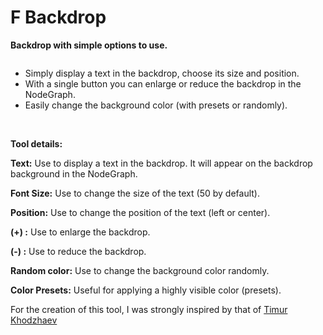# F Backdrop
<strong>Backdrop with simple options to use.</strong>

<img class="aligncenter wp-image-2249 size-full" src="http://franklinvfx.com/wp-content/uploads/2019/01/CamShake_intro.0001-1024x491.png" alt="" />

- Simply display a text in the backdrop, choose its size and position.
- With a single button you can enlarge or reduce the backdrop in the NodeGraph.
- Easily change the background color (with presets or randomly).

<img class="aligncenter wp-image-2249 size-full" src="http://franklinvfx.com/wp-content/uploads/2019/01/v1C.png" alt="" />
<img class="aligncenter wp-image-2249 size-full" src="http://franklinvfx.com/wp-content/uploads/2019/01/v2C.png" alt="" />
<img class="aligncenter wp-image-2249 size-full" src="http://franklinvfx.com/wp-content/uploads/2019/01/v3C.png" alt="" />
<img class="aligncenter wp-image-2249 size-full" src="http://franklinvfx.com/wp-content/uploads/2019/01/v4C.png" alt="" />

<strong>Tool details:</strong>

<strong>Text:</strong> Use to display a text in the backdrop. It will appear on the backdrop background in the NodeGraph.

<strong>Font Size:</strong> Use to change the size of the text (50 by default).

<strong>Position:</strong> Use to change the position of the text (left or center).

<strong>(+) :</strong> Use to enlarge the backdrop.

<strong>(-) :</strong> Use to reduce the backdrop.

<strong>Random color:</strong> Use to change the background color randomly.

<strong>Color Presets:</strong> Useful for applying a highly visible color (presets).



For the creation of this tool, I was strongly inspired by that of [Timur Khodzhaev](http://www.nukepedia.com/python/nodegraph/autobackdrop-replacement)
